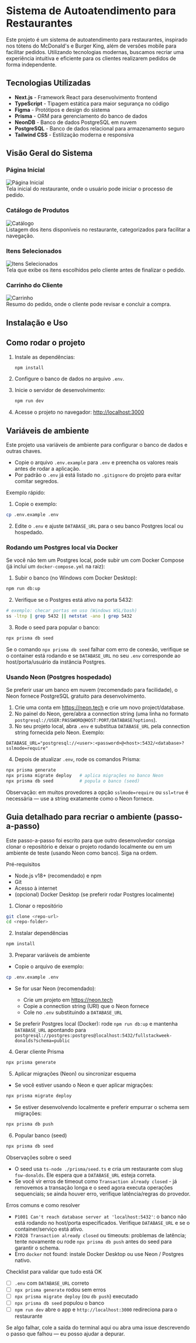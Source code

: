 # Sistema de Autoatendimento para Restaurantes

Este projeto é um sistema de autoatendimento para restaurantes, inspirado nos tótens do McDonald's e Burger King, além de versões mobile para facilitar pedidos. Utilizando tecnologias modernas, buscamos recriar uma experiência intuitiva e eficiente para os clientes realizarem pedidos de forma independente.

## Tecnologias Utilizadas

- **Next.js** - Framework React para desenvolvimento frontend
- **TypeScript** - Tipagem estática para maior segurança no código
- **Figma** - Protótipos e design do sistema
- **Prisma** - ORM para gerenciamento do banco de dados
- **NeonDB** - Banco de dados PostgreSQL em nuvem
- **PostgreSQL** - Banco de dados relacional para armazenamento seguro
- **Tailwind CSS** - Estilização moderna e responsiva

## Visão Geral do Sistema

### Página Inicial
![Página Inicial](imagensRead/1.png)  
Tela inicial do restaurante, onde o usuário pode iniciar o processo de pedido.

### Catálogo de Produtos
![Catálogo](imagensRead/2.png)  
Listagem dos itens disponíveis no restaurante, categorizados para facilitar a navegação.

### Itens Selecionados
![Itens Selecionados](imagensRead/3.png)  
Tela que exibe os itens escolhidos pelo cliente antes de finalizar o pedido.

### Carrinho do Cliente
![Carrinho](imagensRead/4.png)  
Resumo do pedido, onde o cliente pode revisar e concluir a compra.

## Instalação e Uso


## Como rodar o projeto  

1. Instale as dependências:  
   ```sh
   npm install
   ```  

2. Configure o banco de dados no arquivo `.env`.  

3. Inicie o servidor de desenvolvimento:  
   ```sh
   npm run dev
   ```  

4. Acesse o projeto no navegador: [http://localhost:3000](http://localhost:3000)

## Variáveis de ambiente

Este projeto usa variáveis de ambiente para configurar o banco de dados e outras chaves.

- Copie o arquivo `.env.example` para `.env` e preencha os valores reais antes de rodar a aplicação.
- Por padrão o `.env` já está listado no `.gitignore` do projeto para evitar comitar segredos.

Exemplo rápido:

1. Copie o exemplo:

```sh
cp .env.example .env
```

2. Edite o `.env` e ajuste `DATABASE_URL` para o seu banco Postgres local ou hospedado.

### Rodando um Postgres local via Docker

Se você não tem um Postgres local, pode subir um com Docker Compose (já incluí um `docker-compose.yml` na raiz):

1. Subir o banco (no Windows com Docker Desktop):

```sh
npm run db:up
```

2. Verifique se o Postgres está ativo na porta 5432:

```sh
# exemplo: checar portas em uso (Windows WSL/bash)
ss -ltnp | grep 5432 || netstat -ano | grep 5432
```

3. Rode o seed para popular o banco:

```sh
npx prisma db seed
```

Se o comando `npx prisma db seed` falhar com erro de conexão, verifique se o container está rodando e se `DATABASE_URL` no seu `.env` corresponde ao host/porta/usuário da instância Postgres.

### Usando Neon (Postgres hospedado)

Se preferir usar um banco em nuvem (recomendado para facilidade), o Neon fornece PostgreSQL gratuito para desenvolvimento.

1. Crie uma conta em https://neon.tech e crie um novo project/database.
2. No painel do Neon, gere/abra a connection string (uma linha no formato `postgresql://USER:PASSWORD@HOST:PORT/DATABASE?options`).
3. No seu projeto local, abra `.env` e substitua `DATABASE_URL` pela connection string fornecida pelo Neon. Exemplo:

```text
DATABASE_URL="postgresql://<user>:<password>@<host>:5432/<database>?sslmode=require"
```

4. Depois de atualizar `.env`, rode os comandos Prisma:

```bash
npx prisma generate
npx prisma migrate deploy   # aplica migrações no banco Neon
npx prisma db seed          # popula o banco (seed)
```

Observação: em muitos provedores a opção `sslmode=require` ou `ssl=true` é necessária — use a string exatamente como o Neon fornece.

## Guia detalhado para recriar o ambiente (passo-a-passo)

Este passo-a-passo foi escrito para que outro desenvolvedor consiga clonar o repositório e deixar o projeto rodando localmente ou em um ambiente de teste (usando Neon como banco). Siga na ordem.

Pré-requisitos
- Node.js v18+ (recomendado) e npm
- Git
- Acesso à internet
- (opcional) Docker Desktop (se preferir rodar Postgres localmente)

1) Clonar o repositório

```bash
git clone <repo-url>
cd <repo-folder>
```

2) Instalar dependências

```bash
npm install
```

3) Preparar variáveis de ambiente

- Copie o arquivo de exemplo:

```bash
cp .env.example .env
```

- Se for usar Neon (recomendado):
   - Crie um projeto em https://neon.tech
   - Copie a connection string (URI) que o Neon fornece
   - Cole no `.env` substituindo a `DATABASE_URL`

- Se preferir Postgres local (Docker): rode `npm run db:up` e mantenha `DATABASE_URL` apontando para `postgresql://postgres:postgres@localhost:5432/fullstackweek-donalds?schema=public`

4) Gerar cliente Prisma

```bash
npx prisma generate
```

5) Aplicar migrações (Neon) ou sincronizar esquema

- Se você estiver usando o Neon e quer aplicar migrações:

```bash
npx prisma migrate deploy
```

- Se estiver desenvolvendo localmente e preferir empurrar o schema sem migrações:

```bash
npx prisma db push
```

6) Popular banco (seed)

```bash
npx prisma db seed
```

Observações sobre o seed
- O seed usa `ts-node ./prisma/seed.ts` e cria um restaurante com slug `fsw-donalds`. Ele espera que a `DATABASE_URL` esteja correta.
- Se você vir erros de timeout como `Transaction already closed` - já removemos a transação longa e o seed agora executa operações sequenciais; se ainda houver erro, verifique latência/regras do provedor.

Erros comuns e como resolver
- `P1001 Can't reach database server at 'localhost:5432'`: o banco não está rodando no host/porta especificados. Verifique `DATABASE_URL` e se o container/serviço está ativo.
- `P2028 Transaction already closed` ou timeouts: problemas de latência; tente novamente ou rode `npx prisma db push` antes do seed para garantir o schema.
- Erro `docker` not found: instale Docker Desktop ou use Neon / Postgres nativo.

Checklist para validar que tudo está OK
- [ ] `.env` com `DATABASE_URL` correto
- [ ] `npx prisma generate` rodou sem erros
- [ ] `npx prisma migrate deploy` (ou `db push`) executado
- [ ] `npx prisma db seed` populou o banco
- [ ] `npm run dev` abre o app e `http://localhost:3000` redireciona para o restaurante

Se algo falhar, cole a saída do terminal aqui ou abra uma issue descrevendo o passo que falhou — eu posso ajudar a depurar.





